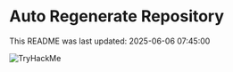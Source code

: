 # Auto Regenerate Repository

This README was last updated: 2025-06-06 07:45:00

 ![TryHackMe](https://tryhackme.com/badge/533634)